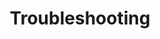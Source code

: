 ---
layout: doc
title: "Troubleshooting"
description: "This guide shows you various ways you can troubleshoot your agents so that it works exactly how you want it to."
image: site_assets/img/social.jpg
order: 7
---